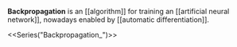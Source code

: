 **Backpropagation** is an [[algorithm]] for training an [[artificial neural network]], nowadays enabled by [[automatic differentiation]].


<<Series("Backpropagation_")>>